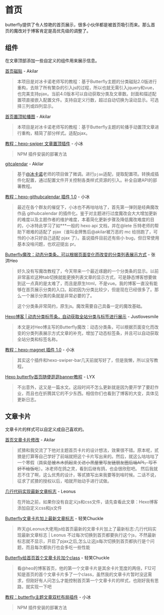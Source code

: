 # 首页

butterfly提供了令人惊艳的首页展示，很多小伙伴都是被首页吸引而来。那么首页的魔改对于博客肯定是高优先级的调整了。

## 组件

在文章顶部添加一些自定义的组件用来展示信息。

[首页磁贴](https://akilar.top/posts/a9131002/) - Akilar

> 本项目是对冰卡诺老师写的教程：基于Butterfly主题的分类磁贴2.0版进行重构，去除了所有繁杂的引入js的过程，所以也就无需引入jquery和vue，也完美支持pjax。当前4.0版本可以自动获取分类及文章数。封面和描述配置项直接嵌入配置文件。支持自定义行数，超过自动切换为滚动显示。可选择三列或四列显示。

[首页置顶轮播图](https://akilar.top/posts/8e1264d1/) - Akilar

> 本项目是对冰卡诺老师写的教程：基于Butterfly主题的轮播手动置顶文章进行重构，精简了部分样式。适配pjax。

[教程：hexo-swiper 文章置顶插件](https://zfe.space/post/hexo-swiper.html) - 小冰

> NPM 插件安装的部署方法

[gitcalendar](https://akilar.top/posts/1f9c68c9/) - Akilar

> 基于[@冰卡诺](https://zfe.space/)老师的项目做了微调。进行`pjax`适配，提取配置项。转换成插件化配置，通过配置文件开关控制各类样式资源的引入。补全自建API的部署教程。

[教程：hexo-githubcalendar 插件 1.0](https://zfe.space/post/hexo-githubcalendar.html) - 小冰

> 最近在各个群友的催促下，小冰也不再咕咕咕了，首先第一弹则是经典魔改作品 githubcalendar 的插件化。鉴于对主题进行过度魔改会大大增加更新的难度以及主题作者的维护难度，本着简化更新步骤及降低魔改难度的目的，小冰特此学习了如***一般的 hexo api 文档，并在@lete 乐特老师的帮助下艰难的适配了 pjax（谁叫金牌售后@akilar被万恶的 mc 给拐跑了，可怜的小冰只好自己适配 pjax 了）。虽说插件目前还有些小 bug，但日常使用基本没啥问题，也欢迎提出 pr。

[Butterfly魔改：动态分类条，可以根据页面变化而改变的分类列表展示方式](https://blog.zhheo.com/p/bc61964d.html) - 张洪Heo

> 好久没有写魔改教程了，今天带来一个最近琢磨的一个分类条的显示。以前非常喜欢这种tab切换就能更换列表文章的显示方式，可是静态博客想要做到这一点真的是太难了，而且是原生html，不是vue。我的博客一直没有能够在首页展示分类的入口。起初因为分类比较少，但是现在已经很多了。那么一个展示分类的条就是非常必要的了。
>
> 这个分类条非常简约，原生js。魔改需要自己具备一定的魔改基础。

[Hexo博客 | 动态分类标签条，自动获取全站分类与标签进行展示](https://blog.justlovesmile.top/posts/2bfb1caa.html) - Justlovesmile

> 本文是对Heo博主写的Butterfly魔改：动态分类条，可以根据页面变化而改变的分类列表展示方式文章的补充，增加了动态标签条，并且可以自动获取全站分类和标签名称。

[教程：hexo-magnet 插件 1.0](https://zfe.space/post/hexo-magnet.html) - 小冰

> 其实这个插件和hexo-swiper-bar几天前就写好了，但是我懒，所以没写教程。

[Hexo butterfly首页随便逛逛banner教程](https://yisous.xyz/posts/bd7ef112/) - LYX

> 不出意外，这又是一篇水文。这段时间不怎么更新就是因为要开学了要赶作业，而且也在折腾其它的不少东西。相信你们也看到了博客的大变，具体见更新日志。

## 文章卡片

文章卡片的样式可以自定义成自己喜欢的。

[首页文章卡片修改](https://akilar.top/posts/df7fa23b/) - Akilar

> 贰猹和我交流了下他对主题首页卡片的设计想法，效果很不错。原本呢，贰猹是打算等自己学好了前端就把这个卡片写出来的。然后，就这么咕咕咕了一个寒假（~~其实是被木木抓起来关进小黑屋里写友链朋友圈后端API，写不好不给饭吃~~）。冰老师在鸽之灵，看到后继有鸽，也会很欣慰吧。
> 然后我就忍不住了啊，这么优秀的设计，等贰猹写出来我要等到啥时候。二话不说，征求了贰猹的授权以后，咱就开始动手进行试做。

[几行代码实现最新文章标志](https://blog.leonus.cn/2022/newpost.html) - Leonus

> 在开始之前，如果你没有自定义js和css文件，请先查看此文章：Hexo博客添加自定义css和js文件

[Butterfly文章卡片加上最新文章标志](https://www.chuckle.top/article/2ed7d622.html) - 轻笑Chuckle

> 昨天@Leonus大佬用js给首页最新的文章卡片加上了最新标志:几行代码实现最新文章标志 | Leonus
> 不过每次切换到首页都要执行这个js，不然最新标志就不显示，开启了pjax之后,怎么让这js每次切换到首页都执行是个问题，而且每次都执行也会多吃一些性能

[Butterfly给首页首个文章卡片加个class](https://www.chuckle.top/article/dbde845d.html) - 轻笑Chuckle

> 看@heo的博客首页，他的第一个文章卡片是其余卡片宽度的两倍，F12可知是首页的首个文章卡片多了一个class，虽然我的文章卡片暂时没这需求，但刚好有人问怎么才能控制首页第一个文章卡片的样式，也刚好我有思路，就实现一下吧

[教程：butterfly主题文章双栏布局插件](https://zfe.space/post/hexo-butterfly-article-double-row.html) - 小冰

> NPM 插件安装的部署方法
